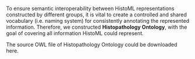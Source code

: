 To ensure semantic interoperability between HistoML representations constructed by different groups, it is vital to create a controlled and shared vocabulary (i.e. naming system) for consistently annotating the represented information. Therefore, we constructed **Histopathology Ontology**, with the goal of covering all information HistoML could represent.

The source OWL file of Histopathology Ontology could be downloaded here.

